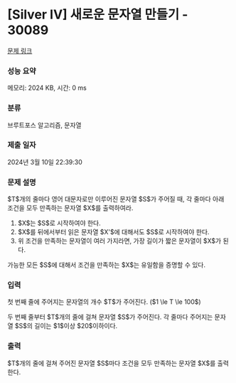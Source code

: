 # [Silver IV] 새로운 문자열 만들기 - 30089 

[문제 링크](https://www.acmicpc.net/problem/30089) 

### 성능 요약

메모리: 2024 KB, 시간: 0 ms

### 분류

브루트포스 알고리즘, 문자열

### 제출 일자

2024년 3월 10일 22:39:30

### 문제 설명

<p>$T$개의 줄마다 영어 대문자로만 이루어진 문자열 $S$가 주어질 때, 각 줄마다 아래 조건을 모두 만족하는 문자열 $X$를 출력하여라.</p>

<ol>
	<li>$X$는 $S$로 시작하여야 한다.</li>
	<li>$X$를 뒤에서부터 읽은 문자열 $X'$에 대해서도 $S$로 시작하여야 한다.</li>
	<li>위 조건을 만족하는 문자열이 여러 가지라면, 가장 길이가 짧은 문자열이 $X$가 된다.</li>
</ol>

<p>가능한 모든 $S$에 대해서 조건을 만족하는 $X$는 유일함을 증명할 수 있다.</p>

### 입력 

 <p>첫 번째 줄에 주어지는 문자열의 개수 $T$가 주어진다. ($1 \le T \le 100$)</p>

<p>두 번째 줄부터 $T$개의 줄에 걸쳐 문자열 $S$가 주어진다. 각 줄마다 주어지는 문자열 $S$의 길이는 $1$이상 $20$이하이다.</p>

### 출력 

 <p>$T$개의 줄에 걸쳐 주어진 문자열 $S$마다 조건을 모두 만족하는 문자열 $X$를 출력한다.</p>

